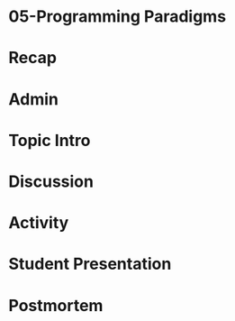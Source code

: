 # 05-Programming Paradigms

# Recap


# Admin


# Topic Intro


# Discussion


# Activity


# Student Presentation


# Postmortem